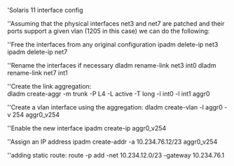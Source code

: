 'Solaris 11 interface config

''Assuming that the physical interfaces net3 and net7 are patched and their ports support a given vlan (1205 in this case) we can do the following:

''Free the interfaces from any original configuration
ipadm delete-ip net3
ipadm delete-ip net7

''Rename the interfaces if necessary
dladm rename-link net3 int0
dladm rename-link net7 int1

''Create the link aggregation:    
dladm create-aggr -m trunk -P L4 -L active -T long -l int0 -l int1 aggr0

''Create a vlan interface using the aggregation:
dladm create-vlan -l aggr0 -v 254 aggr0_v254

''Enable the new interface
ipadm create-ip aggr0_v254

''Assign an IP address
ipadm create-addr -a 10.234.76.12/23 aggr0_v254

''adding static route:
route -p add -net 10.234.12.0/23 -gateway 10.234.76.1
